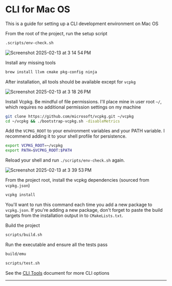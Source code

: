 # CLI for Mac OS
This is a guide for setting up a CLI development environment on Mac OS

From the root of the project, run the setup script
```bash
.scripts/env-check.sh
```

![Screenshot 2025-02-13 at 3 14 54 PM](https://github.com/user-attachments/assets/fb2aded7-361b-412f-87b2-b40445183b7a)

Install any missing tools
```bash
brew install llvm cmake pkg-config ninja
```

After installation, all tools should be available except for `vcpkg`

![Screenshot 2025-02-13 at 3 18 26 PM](https://github.com/user-attachments/assets/674a9d6e-590f-4f86-9a9c-1dc8eb3a35e1)

Install Vcpkg. Be mindful of file permissions. I'll place mine in user root `~/`, which requires no additional permission settings on my machine
```bash
git clone https://github.com/microsoft/vcpkg.git ~/vcpkg
cd ~/vcpkg && ./bootstrap-vcpkg.sh -disableMetrics
```

Add the `VCPKG_ROOT` to your environment variables and your PATH variable. I recommend adding it to your shell profile for persistence.
```bash
export VCPKG_ROOT=~/vcpkg
export PATH=$VCPKG_ROOT:$PATH
```

Reload your shell and run `./scripts/env-check.sh` again.

![Screenshot 2025-02-13 at 3 39 53 PM](https://github.com/user-attachments/assets/db2412bd-f396-4f23-b5d0-79256e2c6865)

From the project root, install the vcpkg dependencies (sourced from `vcpkg.json`)
```bash
vcpkg install
```

You'll want to run this command each time you add a new package to `vcpkg.json`. If you're adding a new package, don't forget to paste the build targets from the installation output in to `CMakeLists.txt`.

Build the project
```bash
scripts/build.sh
```

Run the executable and ensure all the tests pass
```bash
build/emu
```
```bash
scripts/test.sh
```

See the [CLI Tools](https://github.com/bgevko/nes-emu/blob/docs/docs/CLI_Tools.md) document for more CLI options

---
